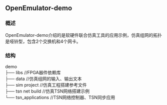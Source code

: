 ## OpenEmulator-demo

### 概述

OpenEmulator-demo介绍的是软硬件联合仿真工具的应用示例，仿真组网的拓扑是哑铃型，包含2个交换机和4个网卡。

### 结构  
demo  
├── libs		       //FPGA器件依赖库  
├── data               //仿真组网的输入、输出文本     
├── sim project        //仿真工程搭建参考文件  
├── tsn net build      //仿真TSN网络搭建示例  
└── tsn_applications   //TSN网络控制器、TSN同步应用  
